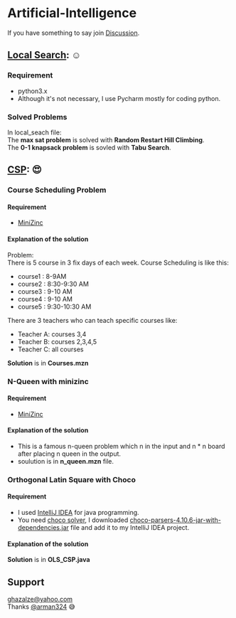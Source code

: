 # Artificial-Intelligence  
If you have something to say join [Discussion](https://github.com/GhazaleZe/Artificial-Intelligence/discussions).  
## [Local Search](https://github.com/GhazaleZe/Artificial-Intelligence/tree/main/local_search): :relaxed:  
### Requirement  
- python3.x
- Although it's not necessary,  I use Pycharm mostly for coding python.  
### Solved Problems  
In local_seach file:  
The **max sat problem** is solved with **Random Restart Hill Climbing**.  
The **0-1 knapsack problem** is sovled with **Tabu Search**.  
## [CSP](https://github.com/GhazaleZe/Artificial-Intelligence/tree/main/CSP): :heart_eyes:
### Course Scheduling Problem  
#### Requirement  
- [MiniZinc](https://www.minizinc.org/)  
#### Explanation of the solution  
Problem:  
There is 5 course in 3 fix days of each week. Course Scheduling is like this:  
- course1 : 8-9AM  
- course2 : 8:30-9:30 AM  
- course3 : 9-10 AM
- course4 : 9-10 AM  
- course5 : 9:30-10:30 AM  

There are 3 teachers who can teach specific courses like:
- Teacher A: courses 3,4  
- Teacher B: courses 2,3,4,5  
- Teacher C: all courses  
   
**Solution** is in **Courses.mzn**  

### N-Queen with minizinc  
#### Requirement  
- [MiniZinc](https://www.minizinc.org/)  
#### Explanation of the solution  
- This is a famous n-queen problem which n in the input and n * n board after placing n queen in the output.  
- soulution is in **n_queen.mzn** file.  

### Orthogonal Latin Square with Choco  
#### Requirement  
- I used [IntelliJ IDEA](https://www.jetbrains.com/idea/download/#section=windows) for java programming.  
- You need [choco solver](https://github.com/chocoteam/choco-solver), I downloaded [choco-parsers-4.10.6-jar-with-dependencies.jar](https://github.com/chocoteam/choco-solver/releases/download/4.10.6/choco-parsers-4.10.6-jar-with-dependencies.jar) file and add it to my IntelliJ IDEA  project.  
#### Explanation of the solution  
**Solution** is in **OLS_CSP.java**
## Support
ghazalze@yahoo.com    
Thanks [@arman324](https://github.com/arman324) :sweat_smile:
